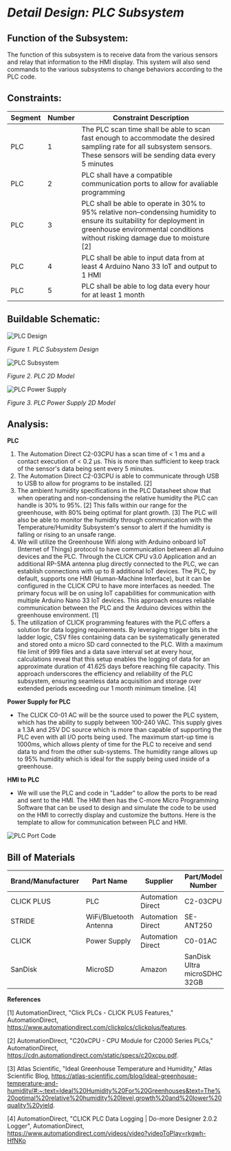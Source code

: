 # *Detail Design: PLC Subsystem*

## **Function of the Subsystem:**
The function of this subsystem is to receive data from the various sensors and relay that information to the HMI display. This system will also send commands to the various subsystems to change behaviors according to the PLC code.

## **Constraints:**

|Segment|Number|Constraint Description|
|--------|-|-------------------------------------------------|
|PLC|1|The PLC scan time shall be able to scan fast enough to accommodate the desired sampling rate for all subsystem sensors. These sensors will be sending data every 5 minutes|
|PLC|2|PLC shall have a compatible communication ports to allow for avaliable programming|
|PLC|3|PLC shall be able to operate in 30% to 95% relative non–condensing humidity to ensure its suitability for deployment in greenhouse environmental conditions without risking damage due to moisture [2]|
|PLC|4|PLC shall be able to input data from at least 4 Arduino Nano 33 IoT and output to 1 HMI|
|PLC|5|PLC shall be able to log data every hour for at least 1 month|

## **Buildable Schematic:**

![PLC Design](https://github.com/RealityHertz/Greenhouse-Project/blob/main/Documentation/Images/CADPLCSubsystemDrawing.jpg)

*Figure 1. PLC Subsystem Design*

![PLC Subsystem](https://github.com/RealityHertz/Greenhouse-Project/blob/main/Documentation/Images/PLC%202D%20Model.png)

*Figure 2. PLC 2D Model*

![PLC Power Supply](https://github.com/RealityHertz/Greenhouse-Project/blob/main/Documentation/Images/PLCPowerSupply2DCAD.PNG)

*Figure 3. PLC Power Supply 2D Model*

## **Analysis:**

**PLC**
  1. The Automation Direct C2-03CPU has a scan time of < 1 ms and a contact execution of < 0.2 µs. This is more than sufficient to keep track of the sensor's data being sent every 5 minutes.
  2. The Automation Direct C2-03CPU is able to communicate through USB to USB to allow for programs to be installed. [2]
  3. The ambient humidity specifications in the PLC Datasheet show that when operating and non-condensing the relative humidity the PLC can handle is 30% to 95%. [2] This falls within our range for the greenhouse, with 80% being optimal for plant growth. [3] The PLC will also be able to monitor the humidity through communication with the Temperature/Humidity Subsystem's sensor to alert if the humidity is falling or rising to an unsafe range.
  4. We will utilize the Greenhouse Wifi along with Arduino onboard IoT (Internet of Things) protocol to have communication between all Arduino devices and the PLC. Through the CLICK CPU v3.0 Application and an additional RP-SMA antenna plug directly connected to the PLC, we can establish connections with up to 8 additional IoT devices. The PLC, by default, supports one HMI (Human-Machine Interface), but it can be configured in the CLICK CPU to have more interfaces as needed. The primary focus will be on using IoT capabilities for communication with multiple Arduino Nano 33 IoT devices. This approach ensures reliable communication between the PLC and the Arduino devices within the greenhouse environment. [1]
  5. The utilization of CLICK programming features with the PLC offers a solution for data logging requirements. By leveraging trigger bits in the ladder logic, CSV files containing data can be systematically generated and stored onto a micro SD card connected to the PLC. With a maximum file limit of 999 files and a data save interval set at every hour, calculations reveal that this setup enables the logging of data for an approximate duration of 41.625 days before reaching file capacity. This approach underscores the efficiency and reliability of the PLC subsystem, ensuring seamless data acquisition and storage over extended periods exceeding our 1 month minimum timeline. [4]
     
**Power Supply for PLC**
- The CLICK C0-01 AC will be the source used to power the PLC system, which has the ability to supply between 100-240 VAC. This supply gives a 1.3A and 25V DC source which is more than capable of supporting the PLC even with all I/O ports being used. The maximum start-up time is 1000ms, which allows plenty of time for the PLC to receive and send data to and from the other sub-systems. The humidity range allows up to 95% humidity which is ideal for the supply being used inside of a greenhouse. 
 
**HMI to PLC**
- We will use the PLC and code in "Ladder" to allow the ports to be read and sent to the HMI. The HMI then has the C-more Micro Programming Software that can be used to design and simulate the code to be used on the HMI to correctly display and customize the buttons. Here is the template to allow for communication between PLC and HMI.

![PLC Port Code](https://github.com/RealityHertz/Greenhouse-Project/blob/main/Documentation/Images/LadderLogicForPLC.PNG)

## **Bill of Materials**
|Brand/Manufacturer|Part Name|Supplier|Part/Model Number|Quantity|Individual Price|Total|
|----|-----------|-----------|------------|--------|----------------|-----|
|CLICK PLUS|PLC|Automation Direct|C2-03CPU|1|$205.00|$205.00|
|STRIDE|WiFi/Bluetooth Antenna|Automation Direct|SE-ANT250|1|$50.50|$50.50|
|CLICK|Power Supply|Automation Direct|C0-01AC|1|$63.00|$63.00|
|SanDisk|MicroSD|Amazon|SanDisk Ultra microSDHC 32GB|1|$7.65|$7.65|



**References**

[1] AutomationDirect, "Click PLCs - CLICK PLUS Features," AutomationDirect, https://www.automationdirect.com/clickplcs/clickplus/features.

[2] AutomationDirect, "C20xCPU - CPU Module for C2000 Series PLCs," AutomationDirect, https://cdn.automationdirect.com/static/specs/c20xcpu.pdf.

[3] Atlas Scientific, "Ideal Greenhouse Temperature and Humidity," Atlas Scientific Blog, https://atlas-scientific.com/blog/ideal-greenhouse-temperature-and-humidity/#:~:text=Ideal%20Humidity%20For%20Greenhouses&text=The%20optimal%20relative%20humidity%20level,growth%20and%20lower%20quality%20yield.

[4] AutomationDirect, "CLICK PLC Data Logging | Do-more Designer 2.0.2 Logger", AutomationDirect, https://www.automationdirect.com/videos/video?videoToPlay=rkgwh-HfNKo
